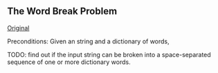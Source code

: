 ## The Word Break Problem

[Original](http://algorithms.tutorialhorizon.com/the-word-break-problem/)

Preconditions: Given an string and a dictionary of words, 

TODO: find out if the input string can be broken into a space-separated 
sequence of one or more dictionary words.

